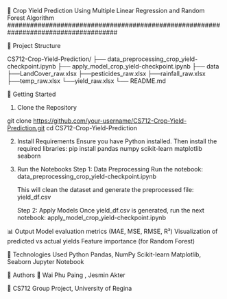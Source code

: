 🌾 Crop Yield Prediction Using Multiple Linear Regression and Random Forest Algorithm
#####################################################################################

📁 Project Structure

CS712-Crop-Yield-Prediction/
├── data_preprocessing_crop_yield-checkpoint.ipynb
├── apply_model_crop_yield-checkpoint.ipynb
├── data
    ├──LandCover_raw.xlsx
    ├──pesticides_raw.xlsx
    ├──rainfall_raw.xlsx
    ├──temp_raw.xlsx
    └──yield_raw.xlsx
└── README.md

🚀 Getting Started

1. Clone the Repository

git clone https://github.com/your-username/CS712-Crop-Yield-Prediction.git
cd CS712-Crop-Yield-Prediction

2. Install Requirements
Ensure you have Python installed. Then install the required libraries:
pip install pandas numpy scikit-learn matplotlib seaborn


3. Run the Notebooks
    Step 1: Data Preprocessing
        Run the notebook:
        data_preprocessing_crop_yield-checkpoint.ipynb

    This will clean the dataset and generate the preprocessed file:
    yield_df.csv

    Step 2: Apply Models
    Once yield_df.csv is generated, run the next notebook:
    apply_model_crop_yield-checkpoint.ipynb


📊 Output
Model evaluation metrics (MAE, MSE, RMSE, R²)
Visualization of predicted vs actual yields
Feature importance (for Random Forest)

📌 Technologies Used
Python
Pandas, NumPy
Scikit-learn
Matplotlib, Seaborn
Jupyter Notebook


🧠 Authors
👤 Wai Phu Paing , Jesmin Akter
 
🔗 CS712 Group Project, University of Regina